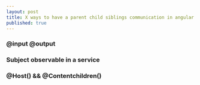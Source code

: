 ```yaml
---
layout: post
title: X ways to have a parent child siblings communication in angular 2
published: true
---
```


### @input @output 


### Subject observable in a service 


### @Host() && @Contentchildren()